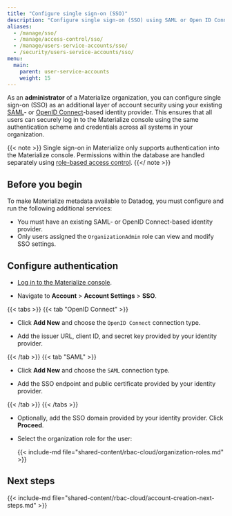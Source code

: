 ```yaml
---
title: "Configure single sign-on (SSO)"
description: "Configure single sign-on (SSO) using SAML or Open ID Connect as an additional layer of account security."
aliases:
  - /manage/sso/
  - /manage/access-control/sso/
  - /manage/users-service-accounts/sso/
  - /security/users-service-accounts/sso/
menu:
  main:
    parent: user-service-accounts
    weight: 15
---
```


As an **administrator** of a Materialize organization, you can configure single
sign-on (SSO) as an additional layer of account security using your existing
[SAML](https://auth0.com/blog/how-saml-authentication-works/)- or
[OpenID Connect](https://auth0.com/intro-to-iam/what-is-openid-connect-oidc)-based
identity provider. This ensures that all users can securely log in to the
Materialize console using the same authentication scheme and credentials across
all systems in your organization.

{{< note >}}
Single sign-on in Materialize only supports authentication into the Materialize
console. Permissions within the database are handled separately using
[role-based access control](/security/cloud/access-control/).
{{</ note >}}

## Before you begin

To make Materialize metadata available to Datadog, you must configure and run the following additional services:

* You must have an existing SAML- or OpenID Connect-based identity provider.
* Only users assigned the `OrganizationAdmin` role can view and modify SSO settings.

## Configure authentication

* [Log in to the Materialize console](/console/).

* Navigate to **Account** > **Account Settings** > **SSO**.

{{< tabs >}}
{{< tab "OpenID Connect" >}}

* Click **Add New** and choose the `OpenID Connect` connection type.

* Add the issuer URL, client ID, and secret key provided by your identity provider.

{{< /tab >}}
{{< tab "SAML" >}}

* Click **Add New** and choose the `SAML` connection type.

* Add the SSO endpoint and public certificate provided by your identity provider.

{{< /tab >}}
{{< /tabs >}}

* Optionally, add the SSO domain provided by your identity provider. Click **Proceed**.

* Select the organization role for the user:

  {{< include-md file="shared-content/rbac-cloud/organization-roles.md" >}}


## Next steps

{{< include-md file="shared-content/rbac-cloud/account-creation-next-steps.md" >}}
